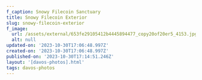```yaml
---
f_caption: Snowy Filecoin Sanctuary
title: Snowy Filecoin Exterior
slug: snowy-filecoin-exterior
f_image:
  url: /assets/external/653fe29105412b4445894477_copy20of20er5_4153.jpg
  alt: null
updated-on: '2023-10-30T17:06:48.997Z'
created-on: '2023-10-30T17:06:48.997Z'
published-on: '2023-10-30T17:14:51.246Z'
layout: '[davos-photos].html'
tags: davos-photos
---
```



